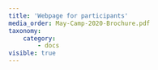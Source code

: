 ```yaml
---
title: 'Webpage for participants'
media_order: May-Camp-2020-Brochure.pdf
taxonomy:
    category:
        - docs
visible: true
---
```


